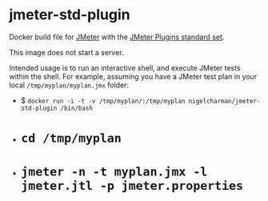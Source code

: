 # jmeter-std-plugin

Docker build file for [JMeter](http://jmeter.apache.org/) with the [JMeter Plugins standard set](http://jmeter-plugins.org/wiki/StandardSet/).

This image does not start a server.

Intended usage is to run an interactive shell, and execute JMeter tests within the shell. For example, 
assuming you have a JMeter test plan in your local `/tmp/myplan/myplan.jmx` folder:

* $ `docker run -i -t -v /tmp/myplan/:/tmp/myplan nigelcharman/jmeter-std-plugin /bin/bash`
* # `cd /tmp/myplan`
* # `jmeter -n -t myplan.jmx -l jmeter.jtl -p jmeter.properties`
